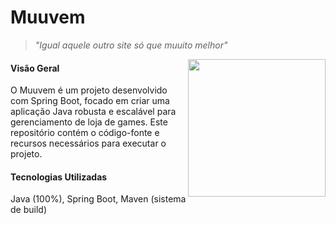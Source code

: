 <h1 align="left">Muuvem</h1>

> *"Igual aquele outro site só que muuito melhor"*

<img align="right" height="220" src="https://i.imgur.com/G3JaXz4.png"/>

#### Visão Geral
O Muuvem é um projeto desenvolvido com Spring Boot, focado em criar uma aplicação Java robusta e escalável para gerenciamento de loja de games. Este repositório contém o código-fonte e recursos necessários para executar o projeto.

#### Tecnologias Utilizadas
Java (100%), Spring Boot, Maven (sistema de build)

